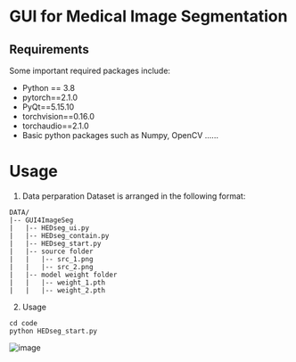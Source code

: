 # GUI for Medical Image Segmentation

## Requirements
Some important required packages include:
* Python == 3.8
* pytorch==2.1.0
* PyQt==5.15.10
* torchvision==0.16.0
* torchaudio==2.1.0
* Basic python packages such as Numpy, OpenCV ......

# Usage
1. Data perparation
Dataset is arranged in the following format:
```
DATA/
|-- GUI4ImageSeg
|   |-- HEDseg_ui.py
|   |-- HEDseg_contain.py
|   |-- HEDseg_start.py
|   |-- source folder
|   |   |-- src_1.png
|   |   |-- src_2.png
|   |-- model weight folder
|   |   |-- weight_1.pth
|   |   |-- weight_2.pth
```
2. Usage
```
cd code
python HEDseg_start.py
```
![image](https://github.com/hohosoda/GUI4ImageSeg/blob/main/Usage.PNG)

